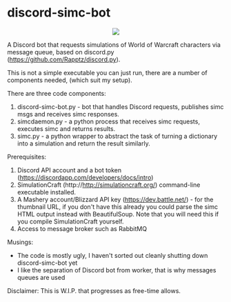 # discord-simc-bot
<p align="center">
<img src='https://drive.google.com/file/d/0B8anzOsSIqKXR3RRdTJkOGxmSzg/view?usp=sharing'>
</p>

A Discord bot that requests simulations of World of Warcraft characters via message queue, based on discord.py (https://github.com/Rapptz/discord.py).

This is not a simple executable you can just run, there are a number of components needed, (which suit my setup).

There are three code components:
 1. discord-simc-bot.py - bot that handles Discord requests, publishes simc msgs and receives simc responses.
 1. simcdaemon.py - a python process that receives simc requests, executes simc and returns results.
 1. simc.py - a python wrapper to abstract the task of turning a dictionary into a simulation and return the result similarly.

Prerequisites:
 1. Discord API account and a bot token (https://discordapp.com/developers/docs/intro)
 1. SimulationCraft (http://http://simulationcraft.org/) command-line executable installed.
 1. A Mashery account/Blizzard API key (https://dev.battle.net/) - for the thumbnail URL, if you don't have this already you could parse the simc HTML output instead with BeautifulSoup. Note that you will need this if you compile SimulationCraft yourself.
 1. Access to message broker such as RabbitMQ

Musings:
 - The code is mostly ugly, I haven't sorted out cleanly shutting down discord-simc-bot yet
 - I like the separation of Discord bot from worker, that is why messages queues are used

Disclaimer: This is W.I.P. that progresses as free-time allows.
 
